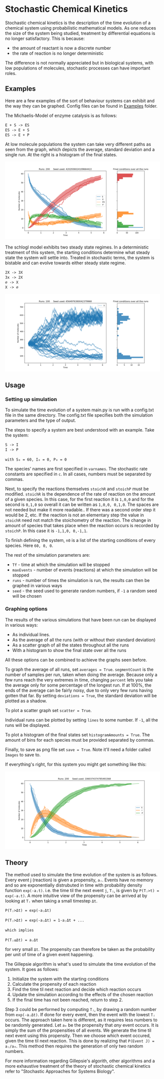 # Stochastic Chemical Kinetics

Stochastic chemical kinetics is the description of the time evolution of a chemical system using probabilistic mathematical models. As one reduces the size of the system being studied, treatment by differential equations is no longer satisfactory. This is because:
- the amount of reactant is now a discrete number
- the rate of reaction is no longer deterministic

The difference is not normally appreciated but in biological systems, with low populations of molecules, stochastic processes can have important roles.

## Examples
Here are a few examples of the sort of behaviour systems can exhibit and the way they can be graphed. Config files can be found in [Examples](https://github.com/JBQuim/stochastic-chemical-kinetics/tree/master/Examples) folder.

The Michaelis-Model of enzyme catalysis is as follows:

```
E + S -> ES
ES -> E + S
ES -> E + P
```

At low molecule populations the system can take very different paths as seen from the graph, which depicts the average, standard deviation and a single run. At the right is a histogram of the final states.

<img src = "Examples/michaelis.png">

The schlogl model exhibits two steady state regimes. In a deterministic treatment of this system, the starting conditions determine what steady state the system will settle into. Treated in stochastic terms, the system is bistable and can evolve towards either steady state regime.

```
2X -> 3X
3x -> 2X
∅ -> X
X -> ∅
```
<img src = "Examples/schlogl.png">



## Usage
### Setting up simulation
To simulate the time evolution of a system main.py is run with a config.txt file in the same directory. The config.txt file specifies both the simulation parameters and the type of output.

The steps to specify a system are best understood with an example. Take the system:

```
S -> I
I -> P 

with S₀ = 60, I₀ = 0, P₀ = 0
```

The species' names are first specified in `varnames`. The stochastic rate constants are specified in `c`. In all cases, numbers must be separated by commas.

Next, to specify the reactions themselves `stoichR` and `stoichP` must be modified. `stoichR` is the dependence of the rate of reaction on the amount of a given species. In this case, for the first reaction it is `1,0,0` and for the second is `0,1,0` so overall it can be written as `1,0,0, 0,1,0`. The spaces are not needed but make it more readable.. If there was a second order step it would be 2, etc. If the reaction is not an elementary step the value in `stoichR` need not match the stoichometry of the reaction. The change in amount of species that takes place when the reaction occurs is recorded by `stoichP`. In this case it is `-1,1,0, 0,-1,1`.

To finish defining the system, `n0` is a list of the starting conditions of every species. Here `60, 0, 0`.

The rest of the simulation parameters are:
- `Tf` - time at which the simulation will be stopped
- `maxEvents` - number of events (reactions) at which the simulation will be stopped
- `runs` - number of times the simulation is run, the results can then be graphed in various ways
- `seed` - the seed used to generate random numbers, if `-1` a random seed will be chosen

### Graphing options
The results of the various simulations that have been run can be displayed in various ways:

- As individual lines. 
- As the average of all the runs (with or without their standard deviation)
- As a scatter graph of all the states throughout all the runs
- With a histogram to show the final state over all the runs

All these options can be combined to achieve the graphs seen before.

To graph the average of all runs, set `averages = True`. `segmentCount` is the number of samples per run, taken when doing the average. Because only a few runs reach the very extremes in time, changing `percent` lets you take the average only for some percentage of the longest run. If at 100%, the ends of the average can be fairly noisy, due to only very few runs having gotten that far. By setting `deviations = True`, the standard deviation will be plotted as a shadow.

To plot a scatter graph set `scatter = True`.

Individual runs can be plotted by setting `lines` to some number. If `-1`, all the runs will be displayed.

To plot a histogram of the final states set `histogramAmounts = True`. The amount of bins for each species must be provided separated by commas.

Finally, to save as png file set `save = True`. Note it'll need a folder called `Images` to save to.

If everything's right, for this system you might get something like this:

<img src = "Examples/sequential.png">

## Theory

The method used to simulate the time evolution of the system is as follows. Every event j (reaction) is given a propensity, `aⱼ`. Events have no memory and so are exponentially distrubuted in time with probability density function `exp(-aⱼt)`. i.e. the time til the next event `j`, `Tⱼ`, is given by `P(Tⱼ>t) = exp(-aⱼt)`. A more intuitive view of the propensity can be arrived at by looking at `Tⱼ` when taking a small timestep `Δt`. 

``` 
P(Tⱼ>Δt) = exp(-aⱼΔt)

P(Tⱼ>Δt) = exp(-aⱼΔt) = 1-aⱼΔt + ...

which implies

P(Tⱼ≤Δt) = aⱼΔt
```
for very small `Δt`. The propensity can therefore be taken as the probability per unit of time of a given event happening.

The Gillepsie algorithm is what's used to simulate the time evolution of the system. It goes as follows:

1. Initialize the system with the starting conditions
2. Calculate the propensity of each reaction
3. Find the time til next reaction and decide which reaction occurs
4. Update the simulation according to the effects of the chosen reaction
5. If the final time has not been reached, return to step 2.

Step 3 could be performed by computing `Tⱼ`, by drawing a random number from `exp(-aⱼΔt)`. If done for every event, then the event with the lowest `Tⱼ` occurs. The approach taken here is different, as it requires less numbers to be randomly generated. Let `a₀` be the propensity that *any* event occurs. It is simply the sum of the propensities of all events. We generate the time til next event using this propensity. Then we choose which event occured, given the time til next reaction. This is done by realizing that `P(Event J) = aⱼ/a₀`. This method then requires the generation of only two random numbers.

For more information regarding Gillepsie's algorith, other algorithms and  a more exhaustive treatment of the theory of stochastic chemical kinetics refer to "Stochastic Approaches for Systems Biology".
